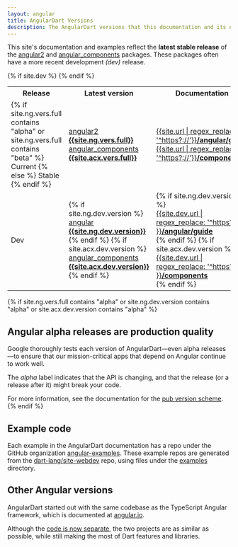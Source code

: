 ```yaml
---
layout: angular
title: AngularDart Versions
description: The AngularDart versions that this documentation and its examples use.
---
```

This site's documentation and examples reflect
the **latest stable release** of the
[angular2](https://pub.dartlang.org/packages/angular2) and
[angular_components](https://pub.dartlang.org/packages/angular_components)
packages. These packages often have a more recent development _(dev)_ release.

<table>
  <tr>
    <th>Release</th>
    <th>Latest version</th>
    <th>Documentation</th>
  </tr>
  <tr>
    <td>
    {% if site.ng.vers.full contains "alpha" or site.ng.vers.full contains "beta" %}
      Current
    {% else %}
      Stable
    {% endif %}
    </td>
    <td>
      <div>
        <a href="https://pub.dartlang.org/packages/angular2/versions/{{site.ng.vers.full}}#pub-pkg-tab-changelog"
          class="no-automatic-external">
          angular2 <b>{{site.ng.vers.full}}</b>
        </a>
      </div>
      <div>
        <a href="https://pub.dartlang.org/packages/angular_components/versions/{{site.acx.vers.full}}#pub-pkg-tab-changelog"
          class="no-automatic-external">
          angular_components <b>{{site.acx.vers.full}}</b>
        </a>
      </div>
    </td>
    <td>
      <a href="/angular/guide">
        {{site.url | regex_replace: '^https?://'}}<b>/angular/guide</b>
      </a>
      <br>
      <a href="/components">
        {{site.url | regex_replace: '^https?://'}}<b>/components</b>
      </a>
    </td>
  </tr>
  {% if site.dev %}
  <tr>
    <td>
      Dev
    </td>
    <td>
      {% if site.ng.dev.version %}
      <div>
        <a href="https://pub.dartlang.org/packages/angular/versions/{{site.ng.dev.version}}#pub-pkg-tab-changelog" class="no-automatic-external">
          angular <b>{{site.ng.dev.version}}</b>
        </a>
      </div>
      {% endif %}
      {% if site.acx.dev.version %}
      <div>
        <a href="https://pub.dartlang.org/packages/angular_components/versions/{{site.acx.dev.version}}#pub-pkg-tab-changelog" class="no-automatic-external">
          angular_components <b>{{site.acx.dev.version}}</b>
        </a>
      </div>
      {% endif %}
    </td>
    <td>
      {% if site.ng.dev.version %}
      <div>
        <a href="{{site.dev.url}}/angular/guide" class="no-automatic-external">
          {{site.dev.url | regex_replace: '^https?://' }}<b>/angular/guide</b>
        </a>
      </div>
      {% endif %}
      {% if site.acx.dev.version %}
      <div>
        <a href="{{site.dev.url}}/components" class="no-automatic-external">
          {{site.dev.url | regex_replace: '^https?://' }}<b>/components</b>
        </a>
      </div>
      {% endif %}
    </td>
  </tr>
  {% endif %}
</table>

{% if site.ng.vers.full contains "alpha" or site.ng.dev.version contains "alpha" or site.acx.dev.version contains "alpha" %}
## Angular alpha releases are production quality

Google thoroughly tests each version of AngularDart—even alpha releases—to
ensure that our mission-critical apps that depend on Angular continue to work well.

The _alpha_ label indicates that the API is changing,
and that the release (or a release after it) might break your code.

For more information, see the documentation for
the [pub version scheme](https://www.dartlang.org/tools/pub/versioning).
{% endif %}

## Example code

Each example in the AngularDart documentation has a repo under the GitHub organization
[angular-examples](https://github.com/angular-examples).
These example repos are generated from the [dart-lang/site-webdev]({{site.repo}}) repo,
using files under the [examples]({{site.repo}}/tree/master/examples) directory.


## Other Angular versions

AngularDart started out with the same codebase as the TypeScript Angular framework,
which is documented at [angular.io](https://angular.io).

Although the [code is now separate](http://news.dartlang.org/2016/07/angulardart-is-going-all-dart.html),
the two projects are as similar as possible,
while still making the most of Dart features and libraries.
